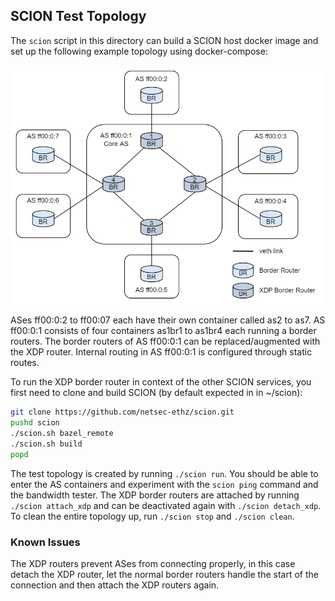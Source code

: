 SCION Test Topology
-------------------
The `scion` script in this directory can build a SCION host docker image and set up the following
example topology using docker-compose:

![Topology](images/topology.png)

ASes ff00:0:2 to ff00:07 each have their own container called as2 to as7. AS ff00:0:1 consists of
four containers as1br1 to as1br4 each running a border routers. The border routers of AS ff00:0:1
can be replaced/augmented with the XDP router. Internal routing in AS ff00:0:1 is configured through
static routes.

To run the XDP border router in context of the other SCION services, you first need to clone and
build SCION (by default expected in in ~/scion):
```bash
git clone https://github.com/netsec-ethz/scion.git
pushd scion
./scion.sh bazel_remote
./scion.sh build
popd
```

The test topology is created by running `./scion run`. You should be able to enter the AS containers
and experiment with the `scion ping` command and the bandwidth tester. The XDP border routers are
attached by running `./scion attach_xdp` and can be deactivated again with `./scion detach_xdp`.
To clean the entire topology up, run `./scion stop` and `./scion clean`.

### Known Issues
The XDP routers prevent ASes from connecting properly, in this case detach the XDP router, let the
normal border routers handle the start of the connection and then attach the XDP routers again.

